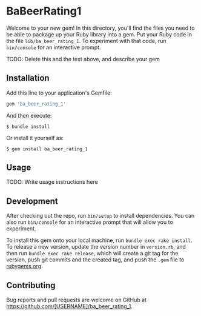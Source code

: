 # BaBeerRating1

Welcome to your new gem! In this directory, you'll find the files you need to be able to package up your Ruby library into a gem. Put your Ruby code in the file `lib/ba_beer_rating_1`. To experiment with that code, run `bin/console` for an interactive prompt.

TODO: Delete this and the text above, and describe your gem

## Installation

Add this line to your application's Gemfile:

```ruby
gem 'ba_beer_rating_1'
```

And then execute:

    $ bundle install

Or install it yourself as:

    $ gem install ba_beer_rating_1

## Usage

TODO: Write usage instructions here

## Development

After checking out the repo, run `bin/setup` to install dependencies. You can also run `bin/console` for an interactive prompt that will allow you to experiment.

To install this gem onto your local machine, run `bundle exec rake install`. To release a new version, update the version number in `version.rb`, and then run `bundle exec rake release`, which will create a git tag for the version, push git commits and the created tag, and push the `.gem` file to [rubygems.org](https://rubygems.org).

## Contributing

Bug reports and pull requests are welcome on GitHub at https://github.com/[USERNAME]/ba_beer_rating_1.
